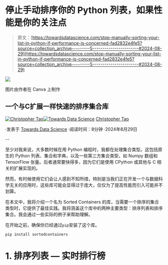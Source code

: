 # 停止手动排序你的 Python 列表，如果性能是你的关注点

> 原文：[https://towardsdatascience.com/stop-manually-sorting-your-list-in-python-if-performance-is-concerned-fad2832e4fe5?source=collection_archive---------5-----------------------#2024-08-29](https://towardsdatascience.com/stop-manually-sorting-your-list-in-python-if-performance-is-concerned-fad2832e4fe5?source=collection_archive---------5-----------------------#2024-08-29)

![](../Images/caa5e53852e34b711f137dfa5a95e885.png)

图片由作者在 Canva 上制作

## 一个与C扩展一样快速的排序集合库

[](https://christophertao.medium.com/?source=post_page---byline--fad2832e4fe5--------------------------------)[![Christopher Tao](../Images/bea1e3c81cc62eb28bdba9275d6b326f.png)](https://christophertao.medium.com/?source=post_page---byline--fad2832e4fe5--------------------------------)[](https://towardsdatascience.com/?source=post_page---byline--fad2832e4fe5--------------------------------)[![Towards Data Science](../Images/a6ff2676ffcc0c7aad8aaf1d79379785.png)](https://towardsdatascience.com/?source=post_page---byline--fad2832e4fe5--------------------------------) [Christopher Tao](https://christophertao.medium.com/?source=post_page---byline--fad2832e4fe5--------------------------------)

·发表于 [Towards Data Science](https://towardsdatascience.com/?source=post_page---byline--fad2832e4fe5--------------------------------) ·阅读时间：8分钟 ·2024年8月29日

--

至少对我来说，大多数时候在用 Python 编程时，我都在处理集合类型。这包括原生的 Python 列表、集合和字典，以及一些第三方集合类型，如 Numpy 数组和 TensorFlow 张量。后者通常要快得多，因为它们是使用 CPython 或其他与 C 相关的扩展实现的。

然而，有时候使用它们会让人感到不知所措，特别是当我们正在开发一个与数据科学无关的应用时，这些库可能会显得过于庞大，仅仅为了提高性能而引入可能并不划算。

在本文中，我将介绍一个名为 Sorted Containers 的库，当需要一个排序的集合类型时，它提供了最佳实践。我将涵盖这个库中的两种主要类型：排序列表和排序集合。我会通过一些实际的例子来帮助理解。

在开始之前，确保你已经通过`pip`安装了这个库。

```py
pip install sortedcontainers
```

# 1\. 排序列表 — 实时排行榜
